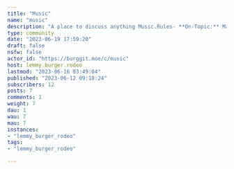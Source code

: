 ```yaml
---
title: "Music" 
name: "music"
description: "A place to discuss anything Music.Rules- **On-Topic:** Make sure your topic is related to music.- **Please use the appropriate title:** This means something like [Music Genre] Artist - Song.- **NSFW rule:** Mark your post as NSFW if it contains explicit or gratuitous nudity. When in doubt, NSFW it for the browsing safety of our fellow members."
type: community
date: "2023-06-19 17:59:20"
draft: false
nsfw: false
actor_id: "https://burggit.moe/c/music"
host: lemmy.burger.rodeo
lastmod: "2023-06-16 03:49:04"
published: "2023-06-12 09:18:24"
subscribers: 12
posts: 7
comments: 1
weight: 7
dau: 1
wau: 7
mau: 7
instances:
- "lemmy_burger_rodeo"
tags: 
- "lemmy_burger_rodeo"

---
```

